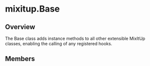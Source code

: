 # mixitup.Base

## Overview

The Base class adds instance methods to all other extensible MixItUp classes,
enabling the calling of any registered hooks.


## Members

